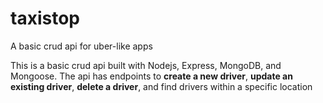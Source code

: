 # taxistop
A basic crud api for uber-like apps

This is a basic crud api built with Nodejs, Express, MongoDB, and Mongoose.
The api has endpoints to <strong>create a new driver</strong>, <strong>update an existing driver</strong>, 
<strong>delete a driver</strong>, and find drivers within a specific location


